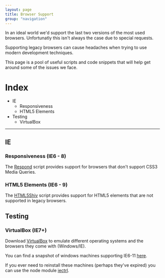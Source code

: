 ```yaml
---
layout: page
title: Browser Support
group: "navigation"
---
```


In an ideal world we'd support the last two versions of the most used browsers. Unfortunatly this isn't always the case due to special requests.

Supporting legacy browsers can cause headaches when trying to use modern development techniques.

This page is a pool of useful scripts and code snippets that will help get around some of the issues we face.


# Index

* IE
    - Responsiveness
    - HTML5 Elements
* Testing
    - VirtualBox

---


## IE

### Responsiveness (IE6 - 8)

The [Respond](https://github.com/scottjehl/Respond) script provides support for browsers that don't support CSS3 Media Queries.

### HTML5 Elements (IE6 - 9)

The [HTML5Shiv](https://github.com/afarkas/html5shiv) script provides support for HTML5 elements that are not supported in legacy browsers.

## Testing

### VirtualBox (IE7+)

Download [VirtualBox](https://www.virtualbox.org/wiki/Downloads) to emulate different operating systems and the browsers they come with (Windows/IE).

You can find a snapshot of windows machines supporting IE6-11 [here](https://github.com/xdissent/ievms).

If you ever need to reinstall these machines (perhaps they've expired) you can use the node module [iectrl](https://www.npmjs.com/package/iectrl).